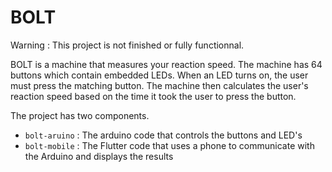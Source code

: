 # BOLT

Warning : This project is not finished or fully functionnal.

BOLT is a machine that measures your reaction speed. The machine has 64 buttons which contain embedded LEDs. When an LED turns on, the user must press the matching button. The machine then calculates the user's reaction speed based on the time it took the user to press the button.

The project has two components.
- `bolt-aruino` : The arduino code that controls the buttons and LED's
- `bolt-mobile` : The Flutter code that uses a phone to communicate with the Arduino and displays the results



